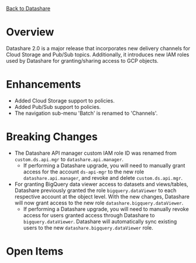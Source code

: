 [Back to Datashare](./README.md)

# Overview
Datashare 2.0 is a major release that incorporates new delivery channels for Cloud Storage and Pub/Sub topics. Additionally, it introduces new IAM roles used by Datashare for granting/sharing access to GCP objects.

# Enhancements
- Added Cloud Storage support to policies.
- Added Pub/Sub support to policies.
- The navigation sub-menu 'Batch' is renamed to 'Channels'.

# Breaking Changes
- The Datashare API manager custom IAM role ID was renamed from `custom.ds.api.mgr` to `datashare.api.manager`.
    - If performing a Datashare upgrade, you will need to manually grant access for the account `ds-api-mgr` to the new role `datashare.api.manager`, and revoke and delete `custom.ds.api.mgr`.
- For granting BigQuery data viewer access to datasets and views/tables, Datashare previously granted the role `bigquery.dataViewer` to each respective account at the object level. With the new changes, Datashare will now grant access to the new role `datashare.bigquery.dataViewer`.
    - If performing a Datashare upgrade, you will need to manually revoke access for users granted access through Datashare to `bigquery.dataViewer`. Datashare will automatically sync existing users to the new `datashare.bigquery.dataViewer` role.

# Open Items


